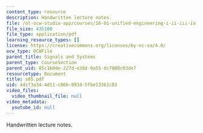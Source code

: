 ```yaml
---
content_type: resource
description: Handwritten lecture notes.
file: /ol-ocw-studio-app/courses/16-01-unified-engineering-i-ii-iii-iv-fall-2005-spring-2006/4dcf3a344d11c06b99345fbe13361c03_s05.pdf
file_size: 435100
file_type: application/pdf
learning_resource_types: []
license: https://creativecommons.org/licenses/by-nc-sa/4.0/
ocw_type: OCWFile
parent_title: Signals and Systems
parent_type: CourseSection
parent_uid: 85c1b0de-227d-e38d-9a55-dc7008c03de7
resourcetype: Document
title: s05.pdf
uid: 4dcf3a34-4d11-c06b-9934-5fbe13361c03
video_files:
  video_thumbnail_file: null
video_metadata:
  youtube_id: null
---
```

Handwritten lecture notes.
